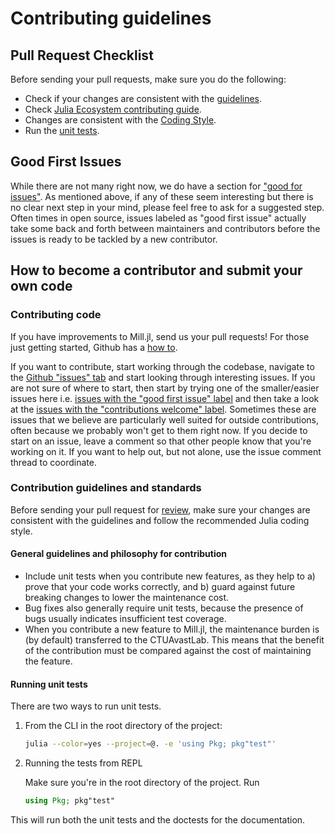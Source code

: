 # Contributing guidelines

## Pull Request Checklist

Before sending your pull requests, make sure you do the following:

- Check if your changes are consistent with the
    [guidelines](#general-guidelines-and-philosophy-for-contribution).
- Check [Julia Ecosystem contributing guide](https://julialang.org/contribute/).
- Changes are consistent with the [Coding Style](https://docs.julialang.org/en/v1/manual/style-guide/).
- Run the [unit tests](#running-unit-tests).

## Good First Issues

While there are not many right now, we do have a section for 
["good for issues"](https://github.com/CTUAvastLab/Mill.jl/labels/good%20first%20issue). 
As mentioned above, if any of these seem interesting but there is no clear next step in your mind, 
please feel free to ask for a suggested step. 
Often times in open source, issues labeled as "good first issue" actually take some back and forth between maintainers 
and contributors before the issues is ready to be tackled by a new contributor.

## How to become a contributor and submit your own code

### Contributing code

If you have improvements to Mill.jl, send us your pull requests! For those
just getting started, Github has a [how to](https://help.github.com/articles/using-pull-requests/).

If you want to contribute, start working through the codebase, navigate to the
[Github "issues" tab](https://github.com/CTUAvastLab/Mill.jl/issues) and start
looking through interesting issues. If you are not sure of where to start, then
start by trying one of the smaller/easier issues here i.e.
[issues with the "good first issue" label](https://github.com/CTUAvastLab/Mill.jl/labels/good%20first%20issue)
and then take a look at the
[issues with the "contributions welcome" label](https://github.com/CTUAvastLab/Mill.jl/labels/stat%3Acontributions%20welcome).
Sometimes these are issues that we believe are particularly well suited for outside
contributions, often because we probably won't get to them right now. If you
decide to start on an issue, leave a comment so that other people know that
you're working on it. If you want to help out, but not alone, use the issue
comment thread to coordinate.

### Contribution guidelines and standards

Before sending your pull request for [review](https://github.com/CTUAvastLab/Mill.jl/pulls),
make sure your changes are consistent with the guidelines and follow the recommended Julia coding style.

#### General guidelines and philosophy for contribution

*   Include unit tests when you contribute new features, as they help to a)
    prove that your code works correctly, and b) guard against future breaking
    changes to lower the maintenance cost.
*   Bug fixes also generally require unit tests, because the presence of bugs
    usually indicates insufficient test coverage.
*   When you contribute a new feature to Mill.jl, the maintenance burden is
    (by default) transferred to the CTUAvastLab. This means that the benefit
    of the contribution must be compared against the cost of maintaining the
    feature.

#### Running unit tests

There are two ways to run unit tests.

1. From the CLI in the root directory of the project:
   
    ```bash
    julia --color=yes --project=@. -e 'using Pkg; pkg"test"'
    ```

2. Running the tests from REPL
 
    Make sure you're in the root directory of the project.
    Run
    ```julia
    using Pkg; pkg"test"
    ```

This will run both the unit tests and the doctests for the documentation.
